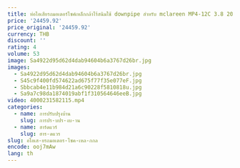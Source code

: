 ```yaml
---
title: ท่อไอเสียรถมอเตอร์ไซค์เหล็กกล้าไร้สนิมใช้ downpipe สำหรับ mclareen MP4-12C 3.8 2012-2014คุณภาพสูง
price: '24459.92'
price_original: '24459.92'
currency: THB
discount: ''
rating: 4
volume: 53
image: Sa4922d95d62d4dab94604b6a3767d26br.jpg
images:
  - Sa4922d95d62d4dab94604b6a3767d26br.jpg
  - S45c9f400fd574622ad675f77f35e077eF.jpg
  - Sbbcab4e11b984d21a6c90228f5810818u.jpg
  - Sa9a7c98da1874019abf1f310564646eeB.jpg
video: 4000231582115.mp4
categories:
  - name: การปรับปรุงบ้าน
    slug: การปร-บปร-งบ-าน
  - name: ฮาร์ดแวร์
    slug: ฮาร-ดแวร
slug: อไอเส-ยรถมอเตอร-ไซค-เหล-กกล
encode: ooj7mAw
lang: th
---
```

  